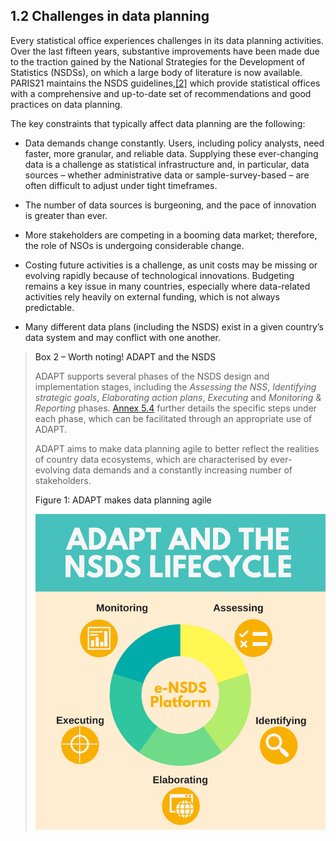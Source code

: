 ## 1.2 Challenges in data planning <!-- {docsify-ignore} -->

Every statistical office experiences challenges in its data planning
activities. Over the last fifteen years, substantive improvements have
been made due to the traction gained by the National Strategies for the
Development of Statistics (NSDSs), on which a large body of literature
is now available. PARIS21 maintains the NSDS guidelines,<a href="http://nsdsguidelines.paris21.org/">[2]</a> which
provide statistical offices with a comprehensive and up-to-date set of
recommendations and good practices on data planning.

The key constraints that typically affect data planning are the
following:

-   Data demands change constantly. Users, including policy analysts,
    need faster, more granular, and reliable data. Supplying these
    ever-changing data is a challenge as statistical infrastructure and,
    in particular, data sources – whether administrative data or
    sample-survey-based – are often difficult to adjust under tight
    timeframes.

-   The number of data sources is burgeoning, and the pace of innovation
    is greater than ever.

-   More stakeholders are competing in a booming data market; therefore,
    the role of NSOs is undergoing considerable change.

-   Costing future activities is a challenge, as unit costs may be
    missing or evolving rapidly because of technological innovations.
    Budgeting remains a key issue in many countries, especially where
    data-related activities rely heavily on external funding, which is
    not always predictable.

-   Many different data plans (including the NSDS) exist in a given
    country’s data system and may conflict with one another.

><a id="box2" class="box-title"> Box 2 – Worth noting! ADAPT and the NSDS </a>
>
>ADAPT supports several phases of the NSDS design and implementation
stages, including the <i>Assessing the NSS</i>, <i>Identifying strategic
goals</i>, <i>Elaborating action plans</i>, <i>Executing</i> and <i>Monitoring &
Reporting</i> phases. [Annex 5.4](5_4.md) further details
the specific steps under each phase, which can be facilitated through an
appropriate use of ADAPT.
>
>ADAPT aims to make data planning agile to better reflect the realities
of country data ecosystems, which are characterised by ever-evolving
data demands and a constantly increasing number of stakeholders.
>
><a id="figure1" class="figure-title"> Figure 1: ADAPT makes data planning agile </a>
>
><img src="ADAPTmedia\media\image3.png" class="figures" />
